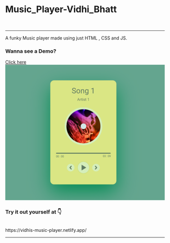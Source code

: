 # Music_Player-Vidhi_Bhatt
<br>
<hr>
A funky Music player made using just HTML , CSS and JS.
<br>
<h3> Wanna see a Demo? </h3>
<a href="">Click here</a>
<br>
<img src="https://github.com/VidhiBhatt01/Music_Player-Vidhi_Bhatt/blob/main/Music%20Player/Img.png">
<br>
<h3>Try it out yourself at 👇 </h3>
<br>
https://vidhis-music-player.netlify.app/
<hr>
